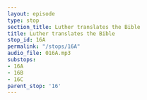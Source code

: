 ```yaml
---
layout: episode
type: stop
section_title: Luther translates the Bible
title: Luther translates the Bible
stop_id: 16A
permalink: "/stops/16A"
audio_file: 016A.mp3
substops:
- 16A
- 16B
- 16C
parent_stop: '16'
---
```



